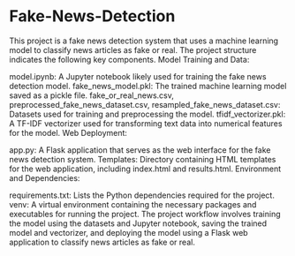 # Fake-News-Detection
This project is a fake news detection system that uses a machine learning model to classify news articles as fake or real. The project structure indicates the following key components.
Model Training and Data:

model.ipynb: A Jupyter notebook likely used for training the fake news detection model.
fake_news_model.pkl: The trained machine learning model saved as a pickle file.
fake_or_real_news.csv, preprocessed_fake_news_dataset.csv, resampled_fake_news_dataset.csv: Datasets used for training and preprocessing the model.
tfidf_vectorizer.pkl: A TF-IDF vectorizer used for transforming text data into numerical features for the model.
Web Deployment:

app.py: A Flask application that serves as the web interface for the fake news detection system.
Templates: Directory containing HTML templates for the web application, including index.html and results.html.
Environment and Dependencies:

requirements.txt: Lists the Python dependencies required for the project.
venv: A virtual environment containing the necessary packages and executables for running the project.
The project workflow involves training the model using the datasets and Jupyter notebook, saving the trained model and vectorizer, and deploying the model using a Flask web application to classify news articles as fake or real.

